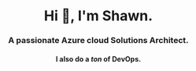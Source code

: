 <h1 align="center">Hi 👋, I'm Shawn.</h1>
<h3 align="center">A passionate Azure cloud Solutions Architect.</h3>
<h4 align="center">I also do a <i>ton</i> of DevOps.</h4>
